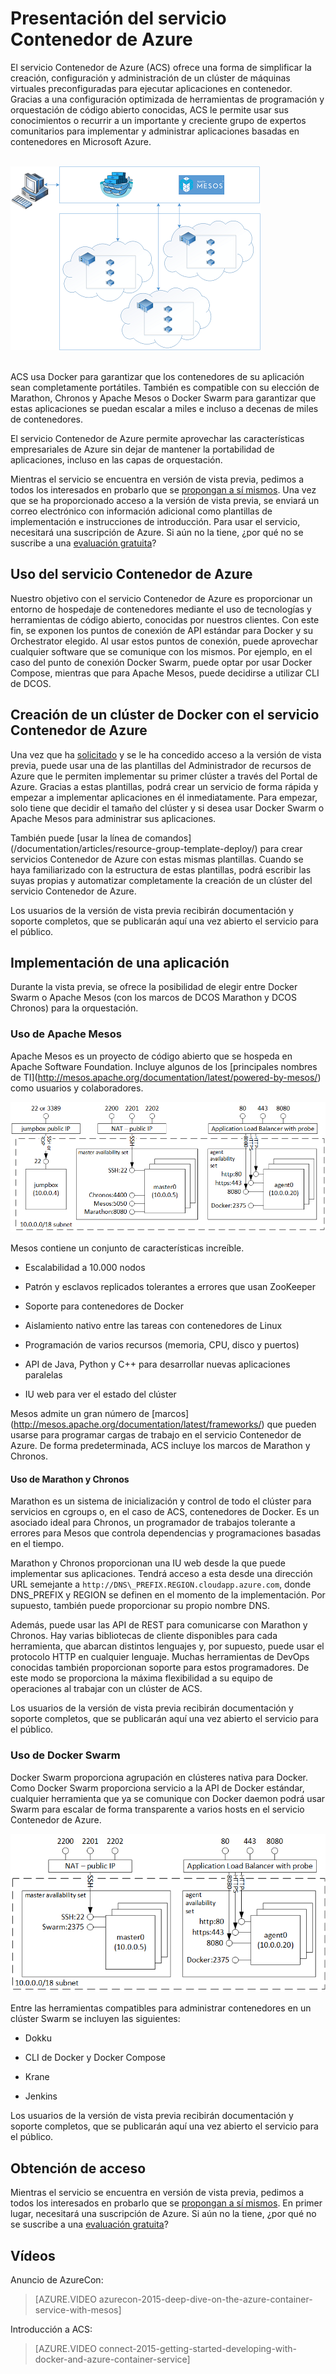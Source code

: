 <properties
   pageTitle="Presentación del servicio Contenedor de Azure | Microsoft Azure"
   description="El servicio Contenedor de Azure (ACS) ofrece una forma de simplificar la creación, configuración y administración de un clúster de máquinas virtuales preconfiguradas para ejecutar aplicaciones en contenedor."
   services="virtual-machines"
   documentationCenter=""
   authors="rgardler"
   manager="nepeters"
   editor=""
   tags="acs, azure-container-service"
   keywords="Docker, contenedores, microservicios, Mesos, Azure"/>
   
<tags
   ms.service="virtual-machines"
   ms.devlang="na"
   ms.topic="home-page"
   ms.tgt_pltfrm="na"
   ms.workload="na"
   ms.date="12/02/2015"
   ms.author="rogardle"/>

# Presentación del servicio Contenedor de Azure

El servicio Contenedor de Azure (ACS) ofrece una forma de simplificar la creación, configuración y administración de un clúster de máquinas virtuales preconfiguradas para ejecutar aplicaciones en contenedor. Gracias a una configuración optimizada de herramientas de programación y orquestación de código abierto conocidas, ACS le permite usar sus conocimientos o recurrir a un importante y creciente grupo de expertos comunitarios para implementar y administrar aplicaciones basadas en contenedores en Microsoft Azure.

<br /> ![ACS proporciona un medio para administrar aplicaciones en contenedor en varios hosts de Azure.](./media/acs-intro/acs-cluster.png) <br /><br />

ACS usa Docker para garantizar que los contenedores de su aplicación sean completamente portátiles. También es compatible con su elección de Marathon, Chronos y Apache Mesos o Docker Swarm para garantizar que estas aplicaciones se puedan escalar a miles e incluso a decenas de miles de contenedores.

El servicio Contenedor de Azure permite aprovechar las características empresariales de Azure sin dejar de mantener la portabilidad de aplicaciones, incluso en las capas de orquestación.

Mientras el servicio se encuentra en versión de vista previa, pedimos a todos los interesados en probarlo que se [propongan a sí mismos](http://aka.ms/acspreview). Una vez que se ha proporcionado acceso a la versión de vista previa, se enviará un correo electrónico con información adicional como plantillas de implementación e instrucciones de introducción. Para usar el servicio, necesitará una suscripción de Azure. Si aún no la tiene, ¿por qué no se suscribe a una [evaluación gratuita](https://azure.microsoft.com/pricing/free-trial/)?

Uso del servicio Contenedor de Azure
-----------------------------

Nuestro objetivo con el servicio Contenedor de Azure es proporcionar un entorno de hospedaje de contenedores mediante el uso de tecnologías y herramientas de código abierto, conocidas por nuestros clientes. Con este fin, se exponen los puntos de conexión de API estándar para Docker y su Orchestrator elegido. Al usar estos puntos de conexión, puede aprovechar cualquier software que se comunique con los mismos. Por ejemplo, en el caso del punto de conexión Docker Swarm, puede optar por usar Docker Compose, mientras que para Apache Mesos, puede decidirse a utilizar CLI de DCOS.

Creación de un clúster de Docker con el servicio Contenedor de Azure
-------------------------------------------------------

Una vez que ha [solicitado](http://aka.ms/acspreview) y se le ha concedido acceso a la versión de vista previa, puede usar una de las plantillas del Administrador de recursos de Azure que le permiten implementar su primer clúster a través del Portal de Azure. Gracias a estas plantillas, podrá crear un servicio de forma rápida y empezar a implementar aplicaciones en él inmediatamente. Para empezar, solo tiene que decidir el tamaño del clúster y si desea usar Docker Swarm o Apache Mesos para administrar sus aplicaciones.

También puede [usar la línea de comandos]\(/documentation/articles/resource-group-template-deploy/) para crear servicios Contenedor de Azure con estas mismas plantillas. Cuando se haya familiarizado con la estructura de estas plantillas, podrá escribir las suyas propias y automatizar completamente la creación de un clúster del servicio Contenedor de Azure.

Los usuarios de la versión de vista previa recibirán documentación y soporte completos, que se publicarán aquí una vez abierto el servicio para el público.

Implementación de una aplicación
------------------------

Durante la vista previa, se ofrece la posibilidad de elegir entre Docker Swarm o Apache Mesos (con los marcos de DCOS Marathon y DCOS Chronos) para la orquestación.

### Uso de Apache Mesos

Apache Mesos es un proyecto de código abierto que se hospeda en Apache Software Foundation. Incluye algunos de los [principales nombres de TI]\(http://mesos.apache.org/documentation/latest/powered-by-mesos/) como usuarios y colaboradores.

![ACS configurado para Swarm, que muestra agentes y patrones.](media/acs-intro/acs-mesos.png)

Mesos contiene un conjunto de características increíble.

-   Escalabilidad a 10.000 nodos

-   Patrón y esclavos replicados tolerantes a errores que usan ZooKeeper

-   Soporte para contenedores de Docker

-   Aislamiento nativo entre las tareas con contenedores de Linux

-   Programación de varios recursos (memoria, CPU, disco y puertos)

-   API de Java, Python y C++ para desarrollar nuevas aplicaciones paralelas

-   IU web para ver el estado del clúster

Mesos admite un gran número de [marcos]\(http://mesos.apache.org/documentation/latest/frameworks/) que pueden usarse para programar cargas de trabajo en el servicio Contenedor de Azure. De forma predeterminada, ACS incluye los marcos de Marathon y Chronos.

#### Uso de Marathon y Chronos

Marathon es un sistema de inicialización y control de todo el clúster para servicios en cgroups o, en el caso de ACS, contenedores de Docker. Es un asociado ideal para Chronos, un programador de trabajos tolerante a errores para Mesos que controla dependencias y programaciones basadas en el tiempo.

Marathon y Chronos proporcionan una IU web desde la que puede implementar sus aplicaciones. Tendrá acceso a esta desde una dirección URL semejante a `http://DNS\_PREFIX.REGION.cloudapp.azure.com`, donde DNS\_PREFIX y REGION se definen en el momento de la implementación. Por supuesto, también puede proporcionar su propio nombre DNS.

Además, puede usar las API de REST para comunicarse con Marathon y Chronos. Hay varias bibliotecas de cliente disponibles para cada herramienta, que abarcan distintos lenguajes y, por supuesto, puede usar el protocolo HTTP en cualquier lenguaje. Muchas herramientas de DevOps conocidas también proporcionan soporte para estos programadores. De este modo se proporciona la máxima flexibilidad a su equipo de operaciones al trabajar con un clúster de ACS.

Los usuarios de la versión de vista previa recibirán documentación y soporte completos, que se publicarán aquí una vez abierto el servicio para el público.

### Uso de Docker Swarm

Docker Swarm proporciona agrupación en clústeres nativa para Docker. Como Docker Swarm proporciona servicio a la API de Docker estándar, cualquier herramienta que ya se comunique con Docker daemon podrá usar Swarm para escalar de forma transparente a varios hosts en el servicio Contenedor de Azure.

![ACS configurado para usar Apache Mesos, que muestra JumpBox, agentes y patrones.](media/acs-intro/acs-swarm.png)

Entre las herramientas compatibles para administrar contenedores en un clúster Swarm se incluyen las siguientes:

-   Dokku

-   CLI de Docker y Docker Compose

-   Krane

-   Jenkins

Los usuarios de la versión de vista previa recibirán documentación y soporte completos, que se publicarán aquí una vez abierto el servicio para el público.

Obtención de acceso
--------------

Mientras el servicio se encuentra en versión de vista previa, pedimos a todos los interesados en probarlo que se [propongan a sí mismos](http://aka.ms/acspreview). En primer lugar, necesitará una suscripción de Azure. Si aún no la tiene, ¿por qué no se suscribe a una [evaluación gratuita](https://azure.microsoft.com/pricing/free-trial/)?

Vídeos
------
Anuncio de AzureCon:

> [AZURE.VIDEO azurecon-2015-deep-dive-on-the-azure-container-service-with-mesos]  

Introducción a ACS:

> [AZURE.VIDEO connect-2015-getting-started-developing-with-docker-and-azure-container-service]


<!---HONumber=AcomDC_0128_2016-->
<!---Edite la linea 74 y 83-->